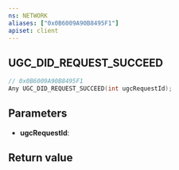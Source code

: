 ```yaml
---
ns: NETWORK
aliases: ["0x0B6009A90B8495F1"]
apiset: client
---
```

## UGC_DID_REQUEST_SUCCEED

```c
// 0x0B6009A90B8495F1
Any UGC_DID_REQUEST_SUCCEED(int ugcRequestId);
```


## Parameters
* **ugcRequestId**:

## Return value